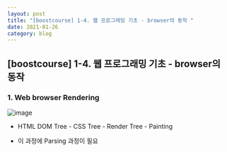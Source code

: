 ```yaml
---
layout: post
title: "[boostcourse] 1-4. 웹 프로그래밍 기초 - browser의 동작 "
date: 2021-01-26
category: blog
---
```


## [boostcourse] 1-4. 웹 프로그래밍 기초 - browser의 동작

### 1. Web browser Rendering

![image](https://user-images.githubusercontent.com/66353700/105846060-fb84c580-601e-11eb-974a-db22e4d1499b.png)

- HTML DOM Tree - CSS Tree - Render Tree - Painting

- 이 과정에 Parsing 과정이 필요



